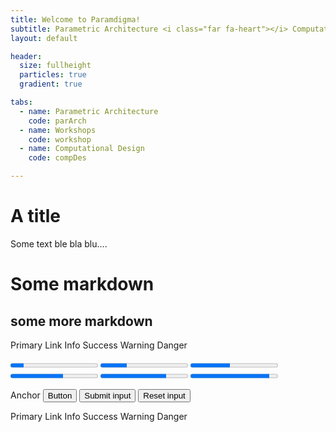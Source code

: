```yaml
---
title: Welcome to Paramdigma!
subtitle: Parametric Architecture <i class="far fa-heart"></i> Computational Design 
layout: default

header:
  size: fullheight
  particles: true
  gradient: true

tabs:
  - name: Parametric Architecture
    code: parArch
  - name: Workshops
    code: workshop
  - name: Computational Design
    code: compDes

---
```


<div id="parArch" class="tab-content is-active" markdown="1">

  <h1>A title</h1>

  Some text ble bla blu....

  # Some markdown

  ## some more markdown

  <a class="button is-primary">Primary</a>
  <a class="button is-link">Link</a>
  <a class="button is-info">Info</a>
  <a class="button is-success">Success</a>
  <a class="button is-warning">Warning</a>
  <a class="button is-danger">Danger</a>


  <progress class="progress is-primary" value="15" max="100">15%</progress>
  <progress class="progress is-link" value="30" max="100">30%</progress>
  <progress class="progress is-info" value="45" max="100">45%</progress>
  <progress class="progress is-success" value="60" max="100">60%</progress>
  <progress class="progress is-warning" value="75" max="100">75%</progress>
  <progress class="progress is-danger" value="90" max="100">90%</progress>

</div>

<div id="workshop" class="content tab-content">

  <a class="button">Anchor</a>
  <button class="button">Button</button>
  <input class="button" type="submit" value="Submit input">
  <input class="button" type="reset" value="Reset input">

</div>


<div id="compDes" class="content tab-content">

  <a class="button is-primary">Primary</a>
  <a class="button is-link">Link</a>
  <a class="button is-info">Info</a>
  <a class="button is-success">Success</a>
  <a class="button is-warning">Warning</a>
  <a class="button is-danger">Danger</a>

</div>